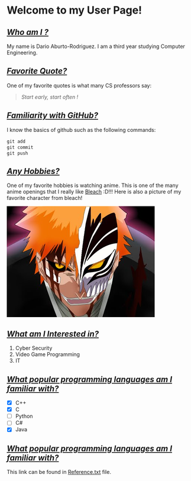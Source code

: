 # **Welcome to my User Page!**
## *[Who am I ?](#who-am-i-)*
My name is Dario Aburto-Rodriguez. I am a third year studying Computer Engineering. 

## *[Favorite Quote?](#favorite-quote)* 
One of my favorite quotes is what many CS professors say: 
> *Start early, start often !*

## *[Familiarity with GitHub?](#familiarity-with-github)*
I know the basics of github such as the following commands: 
```
git add
git commit 
git push 
```
## *[Any Hobbies?](#any-hobbies)*
One of my favorite hobbies is watching anime. This is one of the many anime openings that I really like [Bleach](https://www.youtube.com/watch?v=dfh4JuzYNpM&ab_channel=CrunchyrollCollection) :D!!! Here is also a picture of my favorite character from bleach!

![](ichigo.jpeg)

## *[What am I Interested in?](#what-am-i-interested-in)* 
1. Cyber Security  
2. Video Game Programming 
3. IT

## *[What popular programming languages am I familiar with?](#what-popular-programming-languages-am-i-familiar-with)*

- [x] C++
- [x] C
- [ ] Python 
- [ ] C#
- [x] Java  

## *[What popular programming languages am I familiar with?](#what-popular-programming-languages-am-i-familiar-with)* 

 This link can be found in [Reference.txt](Reference.txt) file.

